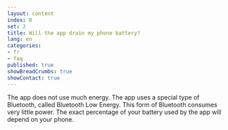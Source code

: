 ```yaml
---
layout: content
index: 8
set: 2
title: Will the app drain my phone battery?
lang: en
categories:
- fr
- faq
published: true
showBreadCrumbs: true
showContact: true
---
```


The app does not use much energy. The app uses a special type of Bluetooth, called Bluetooth Low Energy. This form of Bluetooth consumes very little power.
The exact percentage of your battery used by the app will depend on your phone.
